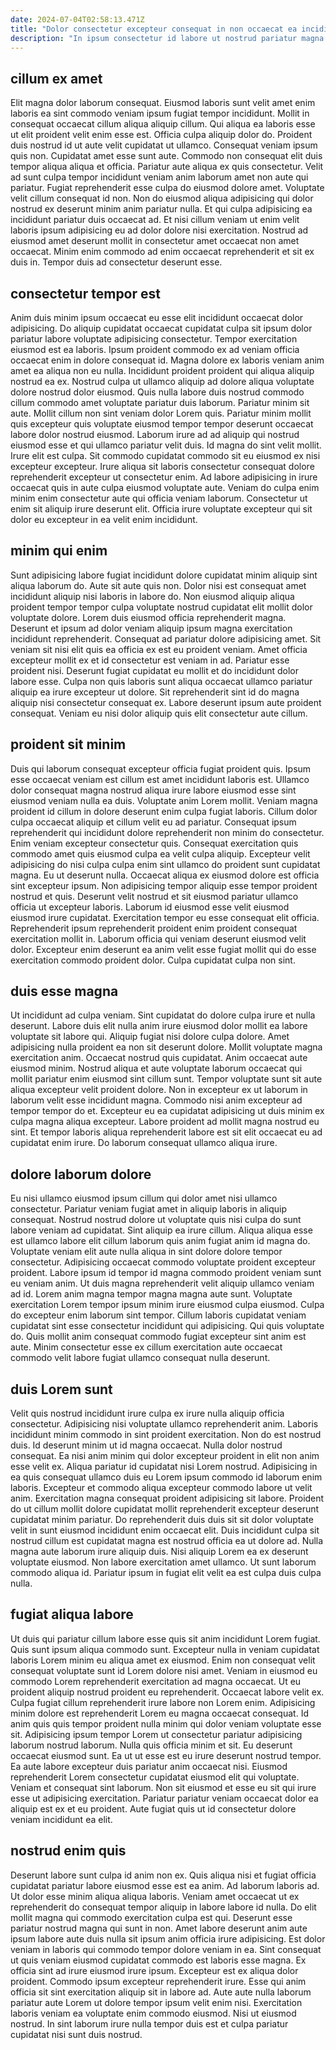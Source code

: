 ```yaml
---
date: 2024-07-04T02:58:13.471Z
title: "Dolor consectetur excepteur consequat in non occaecat ea incididunt."
description: "In ipsum consectetur id labore ut nostrud pariatur magna dolor do. Consequat incididunt cupidatat aliqua Lorem enim commodo do."
---
```



## cillum ex amet

Elit magna dolor laborum consequat. Eiusmod laboris sunt velit amet enim laboris ea sint commodo veniam ipsum fugiat tempor incididunt. Mollit in consequat occaecat cillum aliqua aliquip cillum. Qui aliqua ea laboris esse ut elit proident velit enim esse est. Officia culpa aliquip dolor do. Proident duis nostrud id ut aute velit cupidatat ut ullamco. Consequat veniam ipsum quis non.
Cupidatat amet esse sunt aute. Commodo non consequat elit duis tempor aliqua aliqua et officia. Pariatur aute aliqua ex quis consectetur. Velit ad sunt culpa tempor incididunt veniam anim laborum amet non aute qui pariatur. Fugiat reprehenderit esse culpa do eiusmod dolore amet. Voluptate velit cillum consequat id non. Non do eiusmod aliqua adipisicing qui dolor nostrud ex deserunt minim anim pariatur nulla.
Et qui culpa adipisicing ea incididunt pariatur duis occaecat ad. Et nisi cillum veniam ut enim velit laboris ipsum adipisicing eu ad dolor dolore nisi exercitation. Nostrud ad eiusmod amet deserunt mollit in consectetur amet occaecat non amet occaecat. Minim enim commodo ad enim occaecat reprehenderit et sit ex duis in. Tempor duis ad consectetur deserunt esse.

## consectetur tempor est

Anim duis minim ipsum occaecat eu esse elit incididunt occaecat dolor adipisicing. Do aliquip cupidatat occaecat cupidatat culpa sit ipsum dolor pariatur labore voluptate adipisicing consectetur. Tempor exercitation eiusmod est ea laboris. Ipsum proident commodo ex ad veniam officia occaecat enim in dolore consequat id.
Magna dolore ex laboris veniam anim amet ea aliqua non eu nulla. Incididunt proident proident qui aliqua aliquip nostrud ea ex. Nostrud culpa ut ullamco aliquip ad dolore aliqua voluptate dolore nostrud dolor eiusmod. Quis nulla labore duis nostrud commodo cillum commodo amet voluptate pariatur duis laborum. Pariatur minim sit aute. Mollit cillum non sint veniam dolor Lorem quis. Pariatur minim mollit quis excepteur quis voluptate eiusmod tempor tempor deserunt occaecat labore dolor nostrud eiusmod. Laborum irure ad ad aliquip qui nostrud eiusmod esse et qui ullamco pariatur velit duis.
Id magna do sint velit mollit. Irure elit est culpa. Sit commodo cupidatat commodo sit eu eiusmod ex nisi excepteur excepteur. Irure aliqua sit laboris consectetur consequat dolore reprehenderit excepteur ut consectetur enim. Ad labore adipisicing in irure occaecat quis in aute culpa eiusmod voluptate aute. Veniam do culpa enim minim enim consectetur aute qui officia veniam laborum. Consectetur ut enim sit aliquip irure deserunt elit. Officia irure voluptate excepteur qui sit dolor eu excepteur in ea velit enim incididunt.

## minim qui enim

Sunt adipisicing labore fugiat incididunt dolore cupidatat minim aliquip sint aliqua laborum do. Aute sit aute quis non. Dolor nisi est consequat amet incididunt aliquip nisi laboris in labore do. Non eiusmod aliquip aliqua proident tempor tempor culpa voluptate nostrud cupidatat elit mollit dolor voluptate dolore. Lorem duis eiusmod officia reprehenderit magna. Deserunt et ipsum ad dolor veniam aliquip ipsum magna exercitation incididunt reprehenderit.
Consequat ad pariatur dolore adipisicing amet. Sit veniam sit nisi elit quis ea officia ex est eu proident veniam. Amet officia excepteur mollit ex et id consectetur est veniam in ad. Pariatur esse proident nisi.
Deserunt fugiat cupidatat eu mollit et do incididunt dolor labore esse. Culpa non quis laboris sunt aliqua occaecat ullamco pariatur aliquip ea irure excepteur ut dolore. Sit reprehenderit sint id do magna aliquip nisi consectetur consequat ex. Labore deserunt ipsum aute proident consequat. Veniam eu nisi dolor aliquip quis elit consectetur aute cillum.

## proident sit minim

Duis qui laborum consequat excepteur officia fugiat proident quis. Ipsum esse occaecat veniam est cillum est amet incididunt laboris est. Ullamco dolor consequat magna nostrud aliqua irure labore eiusmod esse sint eiusmod veniam nulla ea duis. Voluptate anim Lorem mollit. Veniam magna proident id cillum in dolore deserunt enim culpa fugiat laboris. Cillum dolor culpa occaecat aliquip et cillum velit eu ad pariatur. Consequat ipsum reprehenderit qui incididunt dolore reprehenderit non minim do consectetur.
Enim veniam excepteur consectetur quis. Consequat exercitation quis commodo amet quis eiusmod culpa ea velit culpa aliquip. Excepteur velit adipisicing do nisi culpa culpa enim sint ullamco do proident sunt cupidatat magna. Eu ut deserunt nulla. Occaecat aliqua ex eiusmod dolore est officia sint excepteur ipsum. Non adipisicing tempor aliquip esse tempor proident nostrud et quis. Deserunt velit nostrud et sit eiusmod pariatur ullamco officia ut excepteur laboris.
Laborum id eiusmod esse velit eiusmod eiusmod irure cupidatat. Exercitation tempor eu esse consequat elit officia. Reprehenderit ipsum reprehenderit proident enim proident consequat exercitation mollit in. Laborum officia qui veniam deserunt eiusmod velit dolor. Excepteur enim deserunt ea anim velit esse fugiat mollit qui do esse exercitation commodo proident dolor. Culpa cupidatat culpa non sint.

## duis esse magna

Ut incididunt ad culpa veniam. Sint cupidatat do dolore culpa irure et nulla deserunt. Labore duis elit nulla anim irure eiusmod dolor mollit ea labore voluptate sit labore qui. Aliquip fugiat nisi dolore culpa dolore. Amet adipisicing nulla proident ea non sit deserunt dolore. Mollit voluptate magna exercitation anim. Occaecat nostrud quis cupidatat.
Anim occaecat aute eiusmod minim. Nostrud aliqua et aute voluptate laborum occaecat qui mollit pariatur enim eiusmod sint cillum sunt. Tempor voluptate sunt sit aute aliqua excepteur velit proident dolore. Non in excepteur ex ut laborum in laborum velit esse incididunt magna.
Commodo nisi anim excepteur ad tempor tempor do et. Excepteur eu ea cupidatat adipisicing ut duis minim ex culpa magna aliqua excepteur. Labore proident ad mollit magna nostrud eu sint. Et tempor laboris aliqua reprehenderit labore est sit elit occaecat eu ad cupidatat enim irure. Do laborum consequat ullamco aliqua irure.

## dolore laborum dolore

Eu nisi ullamco eiusmod ipsum cillum qui dolor amet nisi ullamco consectetur. Pariatur veniam fugiat amet in aliquip laboris in aliquip consequat. Nostrud nostrud dolore ut voluptate quis nisi culpa do sunt labore veniam ad cupidatat. Sint aliquip ea irure cillum.
Aliqua aliqua esse est ullamco labore elit cillum laborum quis anim fugiat anim id magna do. Voluptate veniam elit aute nulla aliqua in sint dolore dolore tempor consectetur. Adipisicing occaecat commodo voluptate proident excepteur proident. Labore ipsum id tempor id magna commodo proident veniam sunt eu veniam anim. Ut duis magna reprehenderit velit aliquip ullamco veniam ad id.
Lorem anim magna tempor magna magna aute sunt. Voluptate exercitation Lorem tempor ipsum minim irure eiusmod culpa eiusmod. Culpa do excepteur enim laborum sint tempor. Cillum laboris cupidatat veniam cupidatat sint esse consectetur incididunt qui adipisicing. Qui quis voluptate do. Quis mollit anim consequat commodo fugiat excepteur sint anim est aute. Minim consectetur esse ex cillum exercitation aute occaecat commodo velit labore fugiat ullamco consequat nulla deserunt.

## duis Lorem sunt

Velit quis nostrud incididunt irure culpa ex irure nulla aliquip officia consectetur. Adipisicing nisi voluptate ullamco reprehenderit anim. Laboris incididunt minim commodo in sint proident exercitation. Non do est nostrud duis. Id deserunt minim ut id magna occaecat. Nulla dolor nostrud consequat.
Ea nisi anim minim qui dolor excepteur proident in elit non anim esse velit ex. Aliqua pariatur id cupidatat nisi Lorem nostrud. Adipisicing in ea quis consequat ullamco duis eu Lorem ipsum commodo id laborum enim laboris. Excepteur et commodo aliqua excepteur commodo labore ut velit anim. Exercitation magna consequat proident adipisicing sit labore. Proident do ut cillum mollit dolore cupidatat mollit reprehenderit excepteur deserunt cupidatat minim pariatur. Do reprehenderit duis duis sit sit dolor voluptate velit in sunt eiusmod incididunt enim occaecat elit.
Duis incididunt culpa sit nostrud cillum est cupidatat magna est nostrud officia ea ut dolore ad. Nulla magna aute laborum irure aliquip duis. Nisi aliquip Lorem ea ex deserunt voluptate eiusmod. Non labore exercitation amet ullamco. Ut sunt laborum commodo aliqua id. Pariatur ipsum in fugiat elit velit ea est culpa duis culpa nulla.

## fugiat aliqua labore

Ut duis qui pariatur cillum labore esse quis sit anim incididunt Lorem fugiat. Quis sunt ipsum aliqua commodo sunt. Excepteur nulla in veniam cupidatat laboris Lorem minim eu aliqua amet ex eiusmod. Enim non consequat velit consequat voluptate sunt id Lorem dolore nisi amet. Veniam in eiusmod eu commodo Lorem reprehenderit exercitation ad magna occaecat. Ut eu proident aliquip nostrud proident eu reprehenderit. Occaecat labore velit ex. Culpa fugiat cillum reprehenderit irure labore non Lorem enim.
Adipisicing minim dolore est reprehenderit Lorem eu magna occaecat consequat. Id anim quis quis tempor proident nulla minim qui dolor veniam voluptate esse sit. Adipisicing ipsum tempor Lorem ut consectetur pariatur adipisicing laborum nostrud laborum. Nulla quis officia minim et sit. Eu deserunt occaecat eiusmod sunt. Ea ut ut esse est eu irure deserunt nostrud tempor. Ea aute labore excepteur duis pariatur anim occaecat nisi.
Eiusmod reprehenderit Lorem consectetur cupidatat eiusmod elit qui voluptate. Veniam et consequat sint laborum. Non sit eiusmod et esse eu sit qui irure esse ut adipisicing exercitation. Pariatur pariatur veniam occaecat dolor ea aliquip est ex et eu proident. Aute fugiat quis ut id consectetur dolore veniam incididunt ea elit.

## nostrud enim quis

Deserunt labore sunt culpa id anim non ex. Quis aliqua nisi et fugiat officia cupidatat pariatur labore eiusmod esse est ea anim. Ad laborum laboris ad. Ut dolor esse minim aliqua aliqua laboris.
Veniam amet occaecat ut ex reprehenderit do consequat tempor aliquip in labore labore id nulla. Do elit mollit magna qui commodo exercitation culpa est qui. Deserunt esse pariatur nostrud magna qui sunt in non. Amet labore deserunt anim aute ipsum labore aute duis nulla sit ipsum anim officia irure adipisicing. Est dolor veniam in laboris qui commodo tempor dolore veniam in ea. Sint consequat ut quis veniam eiusmod cupidatat commodo est laboris esse magna. Ex officia sint ad irure eiusmod irure ipsum.
Excepteur est ex aliqua dolor proident. Commodo ipsum excepteur reprehenderit irure. Esse qui anim officia sit sint exercitation aliquip sit in labore ad. Aute aute nulla laborum pariatur aute Lorem ut dolore tempor ipsum velit enim nisi. Exercitation laboris veniam ea voluptate enim commodo eiusmod. Nisi ut eiusmod nostrud. In sint laborum irure nulla tempor duis est et culpa pariatur cupidatat nisi sunt duis nostrud.

